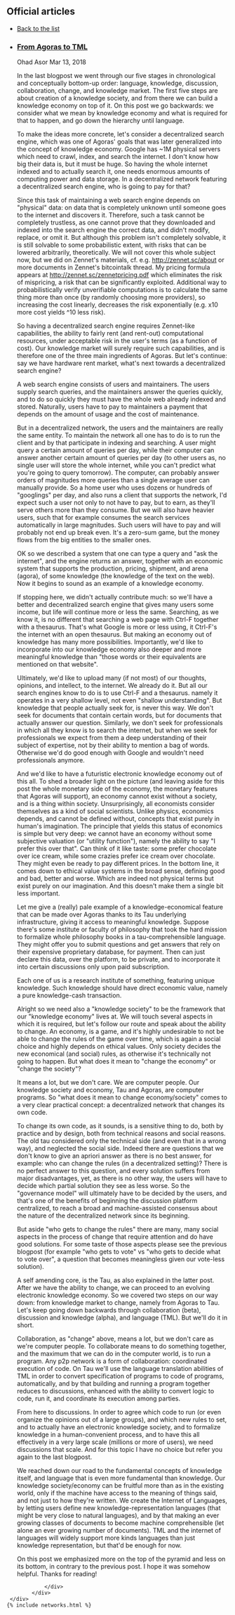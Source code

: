<div class="main-wrapper" id="page-blog">
    <div id="roadmap">
            <div class="dont-skew width-100">
                <div class="content container blog">
                    <h2 class="text-center" id="h2-blog">Official articles</h2>   
                    <ul  class="list-lang none">
                        <li><a href="{{site.url}}/blog"><i class="fa fa-angle-left" aria-hidden="true"></i> Back to the list</a> </li>
                    </ul>
                    <ul class="list-blog">
                        <li>
                            <h3><a href="{{site.url}}/faq/why-is-this-site-so-awesome">From Agoras to TML</a></h3>
                            <span class="author">Ohad Asor</span>
                            <span class="dot"></span>
                            <span class="date">Mar 13, 2018</span>
                            <p class="blog-content">In the last blogpost we went through our five stages in chronological and conceptually bottom-up order: language, knowledge, discussion, collaboration, change, and knowledge market. The first five steps are about creation of a knowledge society, and from there we can build a knowledge economy on top of it. On this post we go backwards: we consider what we mean by knowledge economy and what is required for that to happen, and go down the hierarchy until language.

To make the ideas more concrete, let's consider a decentralized search engine, which was one of Agoras' goals that was later generalized into the concept of knowledge economy. Google has ~1M physical servers which need to crawl, index, and search the internet. I don't know how big their data is, but it must be huge. So having the whole internet indexed and to actually search it, one needs enormous amounts of computing power and data storage. In a decentralized network featuring a decentralized search engine, who is going to pay for that?

Since this task of maintaining a web search engine depends on "physical" data: on data that is completely unknown until someone goes to the internet and discovers it. Therefore, such a task cannot be completely trustless, as one cannot prove that they downloaded and indexed into the search engine the correct data, and didn't modify, replace, or omit it. But although this problem isn't completely solvable, it is still solvable to some probabilistic extent, with risks that can be lowered arbitrarily, theoretically. We will not cover this whole subject now, but we did on Zennet's materials, cf. e.g. http://zennet.sc/about or more documents in Zennet's bitcointalk thread. My pricing formula appears at http://zennet.sc/zennetpricing.pdf which eliminates the risk of mispricing, a risk that can be significantly exploited. Additional way to probabilistically verify unverifiable computations is to calculate the same thing more than once (by randomly choosing more providers), so increasing the cost linearly, decreases the risk exponentially (e.g. x10 more cost yields ^10 less risk).

So having a decentralized search engine requires Zennet-like capabilities, the ability to fairly rent (and rent-out) computational resources, under acceptable risk in the user's terms (as a function of cost). Our knowledge market will surely require such capabilities, and is therefore one of the three main ingredients of Agoras. But let's continue: say we have hardware rent market, what's next towards a decentralized search engine?

A web search engine consists of users and maintainers. The users supply search queries, and the maintainers answer the queries quickly, and to do so quickly they must have the whole web already indexed and stored. Naturally, users have to pay to maintainers a payment that depends on the amount of usage and the cost of maintenance.

But in a decentralized network, the users and the maintainers are really the same entity. To maintain the network all one has to do is to run the client and by that participate in indexing and searching. A user might query a certain amount of queries per day, while their computer can answer another certain amount of queries per day (to other users as, no single user will store the whole internet, while you can't predict what you're going to query tomorrow). The computer, can probably answer orders of magnitudes more queries than a single average user can manually provide. So a home user who uses dozens or hundreds of "googlings" per day, and also runs a client that supports the network, I'd expect such a user not only to not have to pay, but to earn, as they'll serve others more than they consume. But we will also have heavier users, such that for example consumes the search services automatically in large magnitudes. Such users will have to pay and will probably not end up break even. It's a zero-sum game, but the money flows from the big entities to the smaller ones.

OK so we described a system that one can type a query and "ask the internet", and the engine returns an answer, together with an economic system that supports the production, pricing, shipment, and arena (agora), of some knowledge (the knowledge of the text on the web). Now it begins to sound as an example of a knowledge economy.

If stopping here, we didn't actually contribute much: so we'll have a better and decentralized search engine that gives many users some income, but life will continue more or less the same. Searching, as we know it, is no different that searching a web page with Ctrl-F together with a thesaurus. That's what Google is more or less using, it Ctrl-F's the internet with an open thesaurus. But making an economy out of knowledge has many more possibilities. Importantly, we'd like to incorporate into our knowledge economy also deeper and more meaningful knowledge than "those words or their equivalents are mentioned on that website".

Ultimately, we'd like to upload many (if not most) of our thoughts, opinions, and intellect, to the internet. We already do it. But all our search engines know to do is to use Ctrl-F and a thesaurus. namely it operates in a very shallow level, not even "shallow understanding". But knowledge that people actually seek for, is never this way. We don't seek for documents that contain certain words, but for documents that actually answer our question. Similarly, we don't seek for professionals in which all they know is to search the internet, but when we seek for professionals we expect from them a deep understanding of their subject of expertise, not by their ability to mention a bag of words. Otherwise we'd do good enough with Google and wouldn't need professionals anymore.

And we'd like to have a futuristic electronic knowledge economy out of this all. To shed a broader light on the picture (and leaving aside for this post the whole monetary side of the economy, the monetary features that Agoras will support), an economy cannot exist without a society, and is a thing within society. Unsurprisingly, all economists consider themselves as a kind of social scientists. Unlike physics, economics depends, and cannot be defined without, concepts that exist purely in human's imagination. The principle that yields this status of economics is simple but very deep: we cannot have an economy without some subjective valuation (or "utility function"), namely the ability to say "I prefer this over that". Can think of it like taste: some prefer chocolate over ice cream, while some crazies prefer ice cream over chocolate. They might even be ready to pay different prices. In the bottom line, it comes down to ethical value systems in the broad sense, defining good and bad, better and worse. Which are indeed not physical terms but exist purely on our imagination. And this doesn't make them a single bit less important.

Let me give a (really) pale example of a knowledge-economical feature that can be made over Agoras thanks to its Tau underlying infrastructure, giving it access to meaningful knowledge. Suppose there's some institute or faculty of philosophy that took the hard mission to formalize whole philosophy books in a tau-comprehensible language. They might offer you to submit questions and get answers that rely on their expensive proprietary database, for payment. Then can just declare this data, over the platform, to be private, and to incorporate it into certain discussions only upon paid subscription.

Each one of us is a research institute of something, featuring unique knowledge. Such knowledge should have direct economic value, namely a pure knowledge-cash transaction.

Alright so we need also a "knowledge society" to be the framework that our "knowledge economy" lives at. We will touch several aspects in which it is required, but let's follow our route and speak about the ability to change. An economy, is a game, and it's highly undesirable to not be able to change the rules of the game over time, which is again a social choice and highly depends on ethical values. Only society decides the new economical (and social) rules, as otherwise it's technically not going to happen. But what does it mean to "change the economy" or "change the society"?

It means a lot, but we don't care. We are computer people. Our knowledge society and economy, Tau and Agoras, are computer programs. So "what does it mean to change economy/society" comes to a very clear practical concept: a decentralized network that changes its own code.

To change its own code, as it sounds, is a sensitive thing to do, both by practice and by design, both from technical reasons and social reasons. The old tau considered only the technical side (and even that in a wrong way), and neglected the social side. Indeed there are questions that we don't know to give an apriori answer as there is no best answer, for example: who can change the rules (in a decentralized setting)? There is no perfect answer to this question, and every solution suffers from major disadvantages, yet, as there is no other way, the users will have to decide which partial solution they see as less worse. So the "governance model" will ultimately have to be decided by the users, and that's one of the benefits of beginning the discussion platform centralized, to reach a broad and machine-assisted consensus about the nature of the decentralized network since its beginning.

But aside "who gets to change the rules" there are many, many social aspects in the process of change that require attention and do have good solutions. For some taste of those aspects please see the previous blogpost (for example "who gets to vote" vs "who gets to decide what to vote over", a question that becomes meaningless given our vote-less solution).

A self amending core, is the Tau, as also explained in the latter post. After we have the ability to change, we can proceed to an evolving electronic knowledge economy. So we covered two steps on our way down: from knowledge market to change, namely from Agoras to Tau. Let's keep going down backwards through collaboration (beta), discussion and knowledge (alpha), and language (TML). But we'll do it in short.

Collaboration, as "change" above, means a lot, but we don't care as we're computer people. To collaborate means to do something together, and the maximum that we can do in the computer world, is to run a program. Any p2p network is a form of collaboration: coordinated execution of code. On Tau we'll use the language translation abilities of TML in order to convert specification of programs to code of programs, automatically, and by that building and running a program together reduces to discussions, enhanced with the ability to convert logic to code, run it, and coordinate its execution among parties.

From here to discussions. In order to agree which code to run (or even organize the opinions out of a large groups), and which new rules to set, and to actually have an electronic knowledge society, and to formalize knowledge in a human-convenient process, and to have this all effectively in a very large scale (millions or more of users), we need discussions that scale. And for this topic I have no choice but refer you again to the last blogpost.

We reached down our road to the fundamental concepts of knowledge itself, and language that is even more fundamental than knowledge. Our knowledge society/economy can be fruitful more than as in the existing world, only if the machine have access to the meaning of things said, and not just to how they're written. We create the Internet of Languages, by letting users define new knowledge-representation languages (that might be very close to natural languages), and by that making an ever growing classes of documents to become machine comprehensible (let alone an ever growing number of documents). TML and the internet of languages will widely support more kinds languages than just knowledge representation, but that'd be enough for now.

On this post we emphasized more on the top of the pyramid and less on its bottom, in contrary to the previous post. I hope it was somehow helpful. Thanks for reading!</p>
                        </li>
                    </ul>
                    
                </div>
            </div>
     </div>
    {% include networks.html %}
</div>